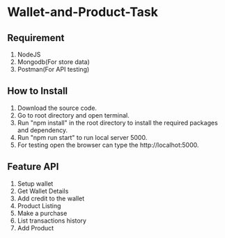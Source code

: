 # Wallet-and-Product-Task

## Requirement
1. NodeJS
2. Mongodb(For store data)
3. Postman(For API testing)

## How to Install
1. Download the source code.
2. Go to  root directory and open terminal.
3. Run "npm install" in the root directory to install the required packages and dependency.
4. Run "npm run start" to run local server 5000.
5. For testing open the browser can type the http://localhot:5000.

## Feature API
1. Setup wallet
2. Get Wallet Details
3. Add credit to the wallet
4. Product Listing
5. Make a purchase
6. List transactions history
7. Add Product

